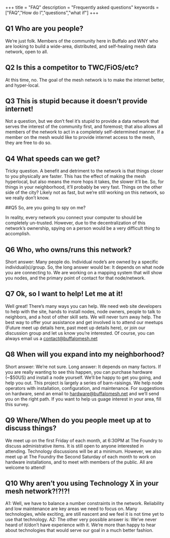 +++
title = "FAQ"
description = "Frequently asked questions"
keywords = ["FAQ","How do I","questions","what if"]
+++

## Q1 Who are you people?

We’re just folk. Members of the community here in Buffalo and WNY who are looking to build a wide-area, distributed, and self-healing mesh data network, open to all.

## Q2 Is this a competitor to TWC/FiOS/etc?

At this time, no. The goal of the mesh network is to make the internet better, and hyper-local.

## Q3 This is stupid because it doesn’t provide internet!

Not a question, but we don’t feel it’s stupid to provide a data network that serves the interest of the community first, and foremost; that also allows all members of the network to act in a completely self-determined manner. If a member on the mesh would like to provide internet access to the mesh, they are free to do so.

## Q4 What speeds can we get?

Tricky question. A benefit and detriment to the network is that things closer to you physically are faster. This has the effect of making the mesh hyperlocal, but also means the more hops it takes, the slower it’ll be. So, for things in your neighborhood, it’ll probably be very fast. Things on the other side of the city? Likely not as fast, but we’re still working on this network, so we really don’t know.

##Q5 So, are you going to spy on me?

In reality, every network you connect your computer to should be completely un-trusted. However, due to the decentralization of this network’s ownership, spying on a person would be a very difficult thing to accomplish.

## Q6 Who, who owns/runs this network?

Short answer: Many people do. Individual node’s are owned by a specific individual(s)/group. So, the long answer would be: It depends on what node you are connecting to. We are working on a mapping system that will show you nodes, and the primary point of contact for that node/network.

## Q7 Ok, so I want to help! Let me at it!

Well great! There’s many ways you can help. We need web site developers to help with the site, hands to install nodes, node owners, people to talk to neighbors, and a host of other skill sets. We will never turn away help. The best way to offer your assistance and get involved is to attend our meetups (Future meet up details here, past meet up details here), or join our discussion group and let us know you’re interested. Of course, you can always email us a contact@buffalomesh.net

## Q8 When will you expand into my neighborhood?

Short answer: We’re not sure. Long answer: It depends on many factors. If you are really wanting to see this happen, you can purchase hardware (~$50US) and install a node yourself. We’ll be happy to get you going, and help you out. This project is largely a series of barn-raisings. We help node operators with installation, configuration, and maintenance. For suggestions on hardware, send an email to hardware@buffalomesh.net and we’ll send you on the right path.  If you want to help us guage interest in your area, fill this survey.

## Q9 Where/When do you people meet up at to discuss things?

We meet up on the first Friday of each month, at 6:30PM at The Foundry to discuss administrative items.  It is still open to anyone interested in attending.  Technology discussions will be at a minimum.  However, we also meet up at The Foundry the Second Saturday of each month to work on hardware installations, and to meet with members of the public.  All are welcome to attend!

## Q10 Why aren’t you using Technology X in your mesh network?!?!?!

A1: Well, we have to balance a number constraints in the network. Reliability and low maintenance are key areas we need to focus on. Many technologies, while exciting, are still nascent and we feel it is not time yet to use that technology.
A2: The other very possible answer is: We’ve never heard of it/don’t have experience with it. We’re more than happy to hear about technologies that would serve our goal in a much better fashion.
